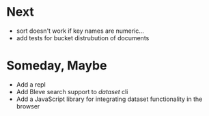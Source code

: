 
# Next

+ sort doesn't work if key names are numeric...
+ add tests for bucket distrubution of documents


# Someday, Maybe

+ Add a repl
+ Add Bleve search support to *dataset* cli
+ Add a JavaScript library for integrating dataset functionality in the browser
